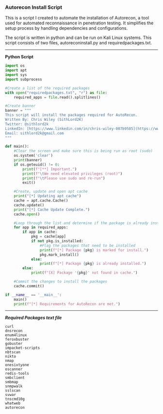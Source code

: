 ### Autorecon Install Script

This is a script I created to automate the installation of Autorecon, a tool used for automated reconnaissance in penetration testing. It simplifies the setup process by handling dependencies and configurations.

The script is written in python and can be run on Kali Linux systems. This script consists of two files, autoreconinstall.py and requiredpackages.txt.

---

**Python Script**

```python
import os
import apt
import sys
import subprocess

#Create a list of the required packages
with open("requiredpackages.txt", "r") as file:
    required_apps = file.read().splitlines()

#Create banner
banner = """
This script will install the packages required for AutoRecon.
Written By: Chris Wiley (SithLord2K)
Twitter: @sithlord2k
LinkedIn: [https://www.linkedin.com/in/chris-wiley-007b9585](https://www.linkedin.com/in/chris-wiley-007b9585)
Email: sithlord2k@gmail.com
"""

def main():
    #Clear the screen and make sure this is being run as root (sudo)
    os.system('clear')
    print(banner)
    if os.geteuid() != 0:
        print(f"[**] Important.")
        print(f"\tWe need elevated privileges (root)")
        print(f"\tPlease use sudo and re-run")
        exit()

    #Create, update and open apt cache
    print("[*] Updating apt cache")
    cache = apt.cache.Cache()
    cache.update()
    print("[*] Cache Update Complete.")
    cache.open()

    #Loop through the list and determine if the package is already installed or needs to be installed.
    for app in required_apps:
        if app in cache:
            pkg = cache[app]
            if not pkg.is_installed:
                #Flag the packages that need to be installed
                print(f"[*] Package {pkg} is marked for install.")
                pkg.mark_install()
            else:
                print(f"[*] Package {pkg} is already installed.")
        else:
            print(f"[X] Package '{pkg}' not found in cache.")

    #Commit the changes to install the packages
    cache.commit()

if __name__ == '__main__':
    main()
    print(f"[*] Requirements for AutoRecon are met.")
```
---
***Required Packages text file***
```code
curl
dnsrecon
enum4linux
feroxbuster
gobuster
impacket-scripts
nbtscan
nikto
nmap
onesixtyone
oscanner
redis-tools
smbclient
smbmap
snmpwalk
sslscan
svwar
tnscmd10g
whatweb
autorecon
```
